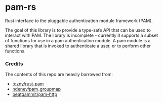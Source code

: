 pam-rs
========

Rust interface to the pluggable authentication module framework (PAM).

The goal of this library is to provide a type-safe API that can be used to
interact with PAM.  The library is incomplete - currently it supports a subset
of functions for use in a pam authentication module.  A pam module is a shared
library that is invoked to authenticate a user, or to perform other functions.

### Credits

The contents of this repo are heavily borrowed from:

- [tozny/rust-pam](https://github.com/tozny/rust-pam)
- [ndenev/pam_groupmap](https://github.com/ndenev/pam_groupmap)
- [beatgammit/pam-http](https://github.com/beatgammit/pam-http)
